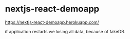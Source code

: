# nextjs-react-demoapp
https://nextjs-react-demoapp.herokuapp.com/


if application restarts we losing all data, because of fakeDB.
